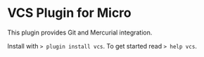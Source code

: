 # VCS Plugin for Micro

This plugin provides Git and Mercurial integration.

Install with `> plugin install vcs`. To get started read `> help vcs`.
